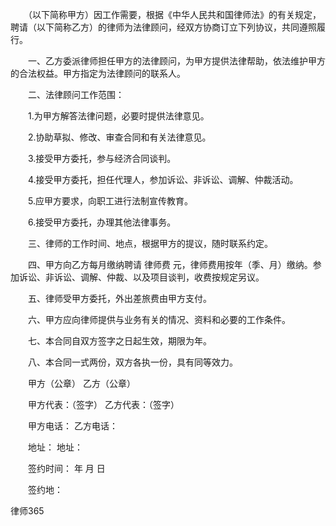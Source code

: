 
 　　（以下简称甲方）因工作需要，根据《中华人民共和国律师法》的有关规定，聘请（以下简称乙方）的律师为法律顾问，经双方协商订立下列协议，共同遵照履行。
 
 　　一、乙方委派律师担任甲方的法律顾问，为甲方提供法律帮助，依法维护甲方的合法权益。甲方指定为法律顾问的联系人。
 
 　　二、法律顾问工作范围：
 
 　　1.为甲方解答法律问题，必要时提供法律意见。
 
 　　2.协助草拟、修改、审查合同和有关法律意见。
 
 　　3.接受甲方委托，参与经济合同谈判。
 
 　　4.接受甲方委托，担任代理人，参加诉讼、非诉讼、调解、仲裁活动。
 
 　　5.应甲方要求，向职工进行法制宣传教育。
 
 　　6.接受甲方委托，办理其他法律事务。
 
 　　三、律师的工作时间、地点，根据甲方的提议，随时联系约定。
 
 　　四、甲方向乙方每月缴纳聘请
律师费
元，律师费用按年（季、月）缴纳。参加诉讼、非诉讼、调解、仲裁、以及项目谈判，收费按规定另议。
 
 　　五、律师受甲方委托，外出差旅费由甲方支付。
 
 　　六、甲方应向律师提供与业务有关的情况、资料和必要的工作条件。
 
 　　七、本合同自双方签字之日起生效，期限为年。
 
 　　八、本合同一式两份，双方各执一份，具有同等效力。
 
 　　甲方（公章）                        乙方（公章）
 
 　　甲方代表：（签字）                  乙方代表：（签字）
 
 　　甲方电话：                          乙方电话：
 
 　　地址：                              地址：
 
 　　签约时间：    年  月  日
 
 　　签约地：




 
律师365






 


 

 
 
 
 
 
  


  
 

  


  


  
 
 
 
 

